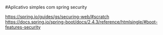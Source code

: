 #Aplicativo simples com spring security

https://spring.io/guides/gs/securing-web/#scratch
https://docs.spring.io/spring-boot/docs/2.4.3/reference/htmlsingle/#boot-features-security